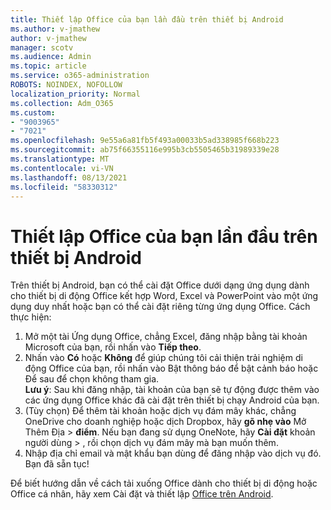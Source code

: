 ```yaml
---
title: Thiết lập Office của bạn lần đầu trên thiết bị Android
ms.author: v-jmathew
author: v-jmathew
manager: scotv
ms.audience: Admin
ms.topic: article
ms.service: o365-administration
ROBOTS: NOINDEX, NOFOLLOW
localization_priority: Normal
ms.collection: Adm_O365
ms.custom:
- "9003965"
- "7021"
ms.openlocfilehash: 9e55a6a81fb5f493a00033b5ad338985f668b223
ms.sourcegitcommit: ab75f66355116e995b3cb5505465b31989339e28
ms.translationtype: MT
ms.contentlocale: vi-VN
ms.lasthandoff: 08/13/2021
ms.locfileid: "58330312"
---
```

# <a name="set-up-office-apps-for-the-first-time-on-an-android-device"></a>Thiết lập Office của bạn lần đầu trên thiết bị Android

Trên thiết bị Android, bạn có thể cài đặt Office dưới dạng ứng dụng dành cho thiết bị di động Office kết hợp Word, Excel và PowerPoint vào một ứng dụng duy nhất hoặc bạn có thể cài đặt riêng từng ứng dụng Office. Cách thực hiện:

1. Mở một tài Ứng dụng Office, chẳng Excel, đăng nhập bằng tài khoản Microsoft của bạn, rồi nhấn vào **Tiếp theo**.
2. Nhấn vào **Có** hoặc **Không** để giúp chúng tôi  cải thiện trải nghiệm  di động Office của bạn, rồi nhấn vào Bật thông báo để bật cảnh báo hoặc Để sau để chọn không tham gia.\
    **Lưu ý**: Sau khi đăng nhập, tài khoản của bạn sẽ tự động được thêm vào các ứng dụng Office khác đã cài đặt trên thiết bị chạy Android của bạn.
3. (Tùy chọn) Để thêm tài khoản hoặc dịch vụ đám mây khác, chẳng OneDrive cho doanh nghiệp hoặc dịch Dropbox, hãy **gõ nhẹ vào** Mở Thêm Địa  >  **điểm**. Nếu bạn đang sử dụng OneNote, hãy **Cài đặt** khoản người dùng  >  , rồi chọn dịch vụ đám mây mà bạn muốn thêm.
4. Nhập địa chỉ email và mật khẩu bạn dùng để đăng nhập vào dịch vụ đó. Bạn đã sẵn tục!

Để biết hướng dẫn về cách tải xuống Office dành cho thiết bị di động hoặc Office cá nhân, hãy xem Cài đặt và thiết lập [Office trên Android](https://go.microsoft.com/fwlink/?linkid=2135287).
